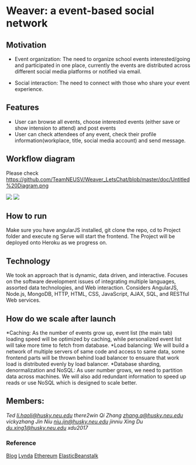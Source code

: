 #                                     Weaver: a event-based social network
## Motivation

* Event organization: The need to organize school events interested/going and participated in one place, currently the events are distributed across different social media platforms or notified via email. 

* Social interaction: The need to connect with those who share your event experience. 

## Features
* User can browse all events, choose interested events (either save or show intension to attend) and post events
* User can check attendees of any event, check their profile information(workplace, title, social media account) and send message.

## Workflow diagram 
Please check https://github.com/TeamNEUSV/Weaver_LetsChat/blob/master/doc/Untitled%20Diagram.png

![](http://www.affiliateignition.com/wp-content/uploads/2017/02/Advantages-of-social-networking.jpg)
![](https://www.ibm.com/events/shared/img/think/home/think-new-lead.jpg)

## How to run
Make sure you have angularJS installed, git clone the repo, cd to Project folder and execute ng Serve will start the frontend.
The Project will be deployed onto Heroku as we progress on.

## Technology
We took an approach that is dynamic, data driven, and interactive. Focuses on the software development issues of integrating multiple languages, assorted data technologies, and Web interaction. Considers AngularJS, Node.js, MongoDB, HTTP, HTML, CSS, JavaScript, AJAX, SQL, and RESTful Web services.

## How do we scale after launch
*Caching: As the number of events grow up, event list (the main tab) loading speed will be optimized by caching, while personalized event list will take more time to fetch from database. 
*Load balancing: We will build a network of multiple servers of same code and access to same data, some frontend parts will be thrown behind load balancer to ensuare that work load is distributed evenly by load balancer. 
*Database sharding, denormalization and NoSQL: As user number grows, we need to partition data across machines. We will also add redundant information to speed up reads or use NoSQL which is designed to scale better.

## Members:

*Ted  li.haoli@husky.neu.edu there2win*
*Qi Zhang zhang.q@husky.neu.edu vickyzhang*
*Jin Niu niu.jin@husky.neu.edu jinniu*
*Xing Du du.xing1@husky.neu.edu xdu2017*


### Reference
[Blog](https://hackernoon.com/learn-blockchains-by-building-one-117428612f46) 
[Lynda](https://www.lynda.com/Blockchain-tutorials/Blockchain-Beyond-Basics)
[Ethereum](https://ethereum.org/token)
[ElasticBeanstalk](https://docs.aws.amazon.com/elasticbeanstalk/latest/dg/customize-containers-ec2.html#customize-containers-format-container_commands)
